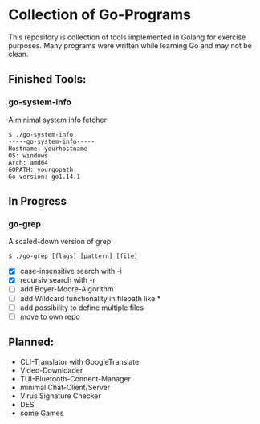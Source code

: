 # Collection of Go-Programs
This repository is collection of tools implemented in Golang for exercise purposes. 
Many programs were written while learning Go and may not be clean. 

## Finished Tools:
### go-system-info
A minimal system info fetcher
```
$ ./go-system-info
-----go-system-info-----
Hostname: yourhostname
OS: windows
Arch: amd64
GOPATH: yourgopath
Go version: go1.14.1
```

## In Progress
### go-grep
A scaled-down version of grep
```
$ ./go-grep [flags] [pattern] [file]
```
- [x] case-insensitive search with -i
- [x] recursiv search with -r
- [ ] add Boyer-Moore-Algorithm
- [ ] add Wildcard functionality in filepath like *
- [ ] add possibility to define multiple files
- [ ] move to own repo

## Planned:
- CLI-Translator with GoogleTranslate
- Video-Downloader
- TUI-Bluetooth-Connect-Manager
- minimal Chat-Client/Server
- Virus Signature Checker
- DES
- some Games
